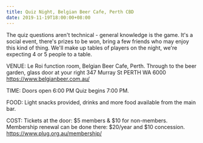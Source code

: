 ```yaml
---
title: Quiz Night, Belgian Beer Cafe, Perth CBD
date: 2019-11-19T18:00:00+08:00
---
```


The quiz questions aren't technical - general knowledge is the
game. It's a social event, there's prizes to be won, bring a few
friends who may enjoy this kind of thing. We'll make up tables of
players on the night, we're expecting 4 or 5 people to a table.
<!--more-->

VENUE: Le Roi function room, Belgian Beer Cafe, Perth.  Through to the
beer garden, glass door at your right 347 Murray St PERTH WA 6000
https://www.belgianbeer.com.au/

TIME: Doors open 6:00 PM Quiz begins 7:00 PM.

FOOD: Light snacks provided, drinks and more food available from the
main bar.

COST: Tickets at the door: $5 members & $10 for non-members.
Membership renewal can be done there: $20/year and $10 concession.
https://www.plug.org.au/membership/

